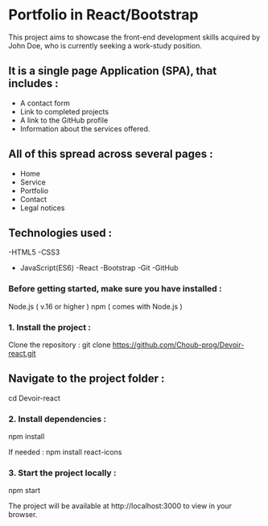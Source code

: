 # Portfolio in React/Bootstrap

This project aims to showcase the front-end development skills acquired by John Doe, who is currently seeking a work-study position.

## It is a single page Application (SPA), that includes :

- A contact form
- Link to completed projects
- A link to the GitHub profile
- Information about the services offered.

 ## All of this spread across several pages :
- Home
- Service
- Portfolio
- Contact
- Legal notices

## Technologies used : 

-HTML5
-CSS3
- JavaScript(ES6)
-React
-Bootstrap
-Git
-GitHub


###  Before getting started, make sure you have installed : 

Node.js ( v.16 or higher )
npm ( comes with Node.js )


### 1. Install the project :
Clone the repository :
git clone https://github.com/Choub-prog/Devoir-react.git

## Navigate to the project folder :
cd Devoir-react

### 2. Install dependencies :
npm install

If needed :
npm install react-icons

### 3. Start the project locally :
npm start

The project will be available at http://localhost:3000 to view in your browser. 
